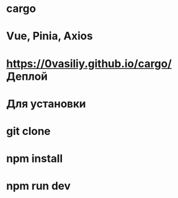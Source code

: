 # cargo
# Vue, Pinia, Axios
# https://0vasiliy.github.io/cargo/ Деплой
# Для установки
# git clone
# npm install
# npm run dev

